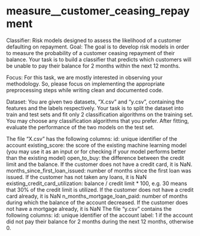 # measure__customer_ceasing_repayment

Classifier: Risk models designed to assess the likelihood of a customer defaulting on repayment.
Goal:
The goal is to develop risk models in order to measure the probability of a customer ceasing repayment of their balance. Your task is to build a classifier that predicts which customers will be unable to pay their balance for 2 months within the next 12 months.

Focus:
For this task, we are mostly interested in observing your methodology. So, please focus on implementing the appropriate preprocessing steps while writing clean and documented code.

Dataset:
You are given two datasets, “X.csv” and “y.csv”, containing the features and the labels respectively. Your task is to split the dataset into train and test sets and fit only 2 classification algorithms on the training set. You may choose any classification algorithms that you prefer. After fitting, evaluate the performance of the two models on the test set.

The file “X.csv” has the following columns:
id: unique identifier of the account
existing_score: the score of the existing machine learning model (you may use it as an input or for checking if your model performs better than the existing model)
open_to_buy: the difference between the credit limit and the balance. If the customer does not have a credit card, it is NaN.
months_since_first_loan_issued: number of months since the first loan was issued. If the customer has not taken any loans, it is NaN
existing_credit_card_utilization: balance / credit limit * 100, e.g. 30 means that 30% of the credit limit is utilized. If the customer does not have a credit card already, it is NaN
n_months_mortgage_loan_paid: number of months during which the balance of the account decreased. If the customer does not have a mortgage already, it is NaN
The file “y.csv” contains the following columns:
id: unique identifier of the account
label: 1 if the account did not pay their balance for 2 months during the next 12 months, otherwise 0.
